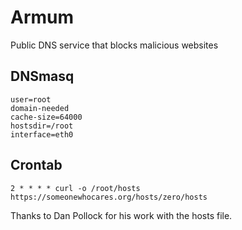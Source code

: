 # Armum
Public DNS service that blocks malicious websites

## DNSmasq
```
user=root
domain-needed
cache-size=64000
hostsdir=/root
interface=eth0
```

## Crontab
```
2 * * * * curl -o /root/hosts https://someonewhocares.org/hosts/zero/hosts
```

Thanks to Dan Pollock for his work with the hosts file.
